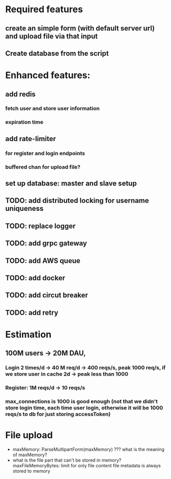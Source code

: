 # Required features
## create an simple form (with default server url) and upload file via that input
## Create database from the script

# Enhanced features:

## add redis
### fetch user and store user information
### expiration time

## add rate-limiter
### for register and login endpoints
### buffered chan for upload file?

## set up database: master and slave setup
## TODO: add distributed locking for username uniqueness
## TODO: replace logger
## TODO: add grpc gateway
## TODO: add AWS queue
## TODO: add docker
## TODO: add circut breaker
## TODO: add retry


# Estimation
## 100M users -> 20M DAU, 
### Login 2 times/d -> 40 M req/d -> 400 reqs/s, peak 1000 req/s, if we store user in cache 2d -> peak less than 1000
### Register: 1M reqs/d -> 10 reqs/s 
### max_connections is 1000 is good enough (not that we didn't store login time, each time user login, otherwise it will be 1000 reqs/s to db for just storing accessToken)

# File upload
+ maxMemory: ParseMultipartForm(maxMemory) ??? what is the meaning of maxMemory?
+ what is the file part that can't be stored in memory?
maxFileMemoryBytes: limit for only file content
file metadata is always stored to memory
